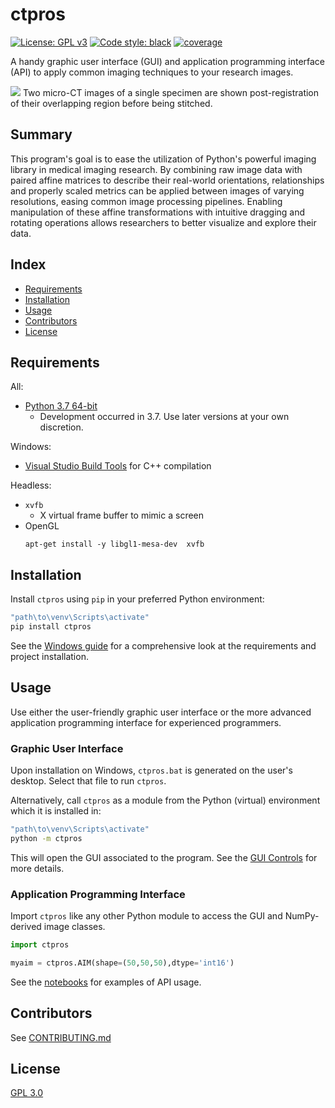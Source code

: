 # ctpros <!-- omit in toc -->
[![License: GPL v3](https://img.shields.io/badge/License-GPLv3-blue.svg)](https://www.gnu.org/licenses/gpl-3.0)
[![Code style: black](https://img.shields.io/badge/code%20style-black-000000.svg)](https://github.com/psf/black)
[![coverage](http://gitlab.com/caosuna/ctpros/-/jobs/artifacts/master/raw/.test_results/coverage.svg?job=coverage)](https://gitlab.com/caosuna/ctpros/-/jobs/artifacts/master/file/.test_results/coverage_html/index.html?job=coverage)

A handy graphic user interface (GUI) and application programming interface (API) to apply common imaging techniques to your research images.

<img src="docs/images/guiexample.png">
Two micro-CT images of a single specimen are shown post-registration of their overlapping region before being stitched.

## Summary <!-- omit in toc -->
This program's goal is to ease the utilization of Python's powerful imaging library in medical imaging research. By combining raw image data with paired affine matrices to describe their real-world orientations, relationships and properly scaled metrics can be applied between images of varying resolutions, easing common image processing pipelines. Enabling manipulation of these affine transformations with intuitive dragging and rotating operations allows researchers to better visualize and explore their data.
## Index <!-- omit in toc -->
- [Requirements](#requirements)
- [Installation](#installation)
- [Usage](#usage)
- [Contributors](#contributors)
- [License](#license)

## Requirements
All:
- [Python 3.7 64-bit](https://www.python.org/downloads/release/python-379/)
  - Development occurred in 3.7. Use later versions at your own discretion.
  
Windows:
- [Visual Studio Build Tools](https://visualstudio.microsoft.com/visual-cpp-build-tools/) for C++ compilation
  
Headless:
- `xvfb`
  - X virtual frame buffer to mimic a screen
- OpenGL
  ```
  apt-get install -y libgl1-mesa-dev  xvfb
  ```
## Installation
Install `ctpros` using `pip` in your preferred Python environment:
```bash
"path\to\venv\Scripts\activate"
pip install ctpros
```
See the [Windows guide](docs/install_win_helpme.md) for a comprehensive look at the requirements and project installation.
##  Usage
Use either the user-friendly graphic user interface or the more advanced application programming interface for experienced programmers.

### Graphic User Interface <!-- omit in toc -->
Upon installation on Windows, `ctpros.bat` is generated on the user's desktop. Select that file to run `ctpros`.

Alternatively, call `ctpros` as a module from the Python (virtual) environment which it is installed in:
```bash
"path\to\venv\Scripts\activate"
python -m ctpros
```
This will open the GUI associated to the program. See the [GUI Controls](docs/gui_helpme.md) for more details.

### Application Programming Interface <!-- omit in toc -->
Import `ctpros` like any other Python module to access the GUI and NumPy-derived image classes.
```python
import ctpros

myaim = ctpros.AIM(shape=(50,50,50),dtype='int16')
```
See the [notebooks](notebooks/README.MD) for examples of API usage.

## Contributors
See [CONTRIBUTING.md](CONTRIBUTING.md)

## License
[GPL 3.0](docs/gnu_gpl_3-0.txt)